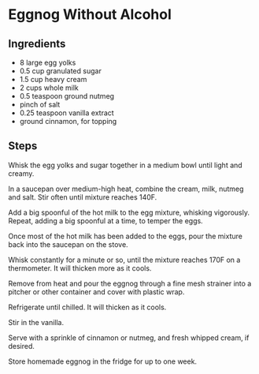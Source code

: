 # Eggnog Without Alcohol

## Ingredients

- 8 large egg yolks
- 0.5 cup granulated sugar
- 1.5 cup heavy cream
- 2 cups whole milk
- 0.5 teaspoon ground nutmeg
- pinch of salt
- 0.25 teaspoon vanilla extract
- ground cinnamon, for topping

## Steps

Whisk the egg yolks and sugar together in a medium bowl until light and creamy.

In a saucepan over medium-high heat, combine the cream, milk, nutmeg and salt. Stir often until mixture reaches 140F.

Add a big spoonful of the hot milk to the egg mixture, whisking vigorously. Repeat, adding a big spoonful at a time, to temper the eggs.

Once most of the hot milk has been added to the eggs, pour the mixture back into the saucepan on the stove.

Whisk constantly for a minute or so, until the mixture reaches 170F on a thermometer. It will thicken more as it cools.

Remove from heat and pour the eggnog through a fine mesh strainer into a pitcher or other container and cover with plastic wrap.

Refrigerate until chilled. It will thicken as it cools.

Stir in the vanilla.

Serve with a sprinkle of cinnamon or nutmeg, and fresh whipped cream, if desired.

Store homemade eggnog in the fridge for up to one week.
